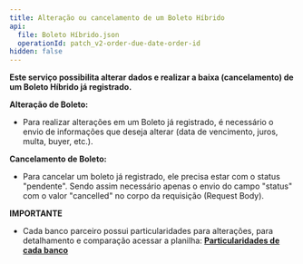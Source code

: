 ```yaml
---
title: Alteração ou cancelamento de um Boleto Híbrido
api:
  file: Boleto Híbrido.json
  operationId: patch_v2-order-due-date-order-id
hidden: false
---
```

**Este serviço possibilita alterar dados e realizar a baixa (cancelamento) de um Boleto Híbrido já registrado.**

**Alteração de Boleto:**

* Para realizar alterações em um Boleto já registrado, é necessário o envio de informações que deseja alterar (data de vencimento, juros, multa, buyer, etc.).

**Cancelamento de Boleto:**

* Para cancelar um boleto já registrado, ele precisa estar com o status "pendente". Sendo assim necessário apenas o envio do campo "status" com o valor "cancelled" no corpo da requisição (Request Body).

**IMPORTANTE**

* Cada banco parceiro possui particularidades para alterações, para detalhamento e comparação acessar a planilha: **[Particularidades de cada banco](https://docs.google.com/spreadsheets/d/1BlwoRwfXhR8hLgUbrPTqDdXbBPVMi7L42bSzMJcYWhk/edit?usp=sharing)**